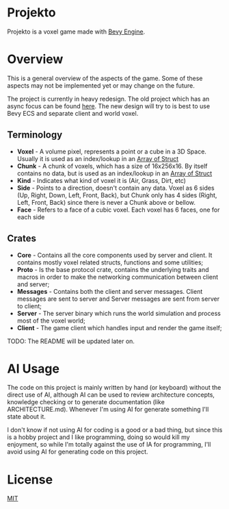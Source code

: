 # Projekto

Projekto is a voxel game made with [Bevy Engine](https://github.com/bevyengine/bevy).


# Overview

This is a general overview of the aspects of the game. Some of these aspects may not be implemented yet or may change on the future.

The project is currently in heavy redesign. The old project which has an async focus can be found [here](https://github.com/afonsolage/projekto/tree/async_io).
The new design will try to is best to use Bevy ECS and separate client and world voxel.

## Terminology ###
- **Voxel** - A volume pixel, represents a point or a cube in a 3D Space. Usually it is used as an index/lookup in an [Array of Struct](https://en.wikipedia.org/wiki/AoS_and_SoA#Array_of_structures)
- **Chunk** - A chunk of voxels, which has a size of 16x256x16. By itself contains no data, but is used as an index/lookup in an [Array of Struct](https://en.wikipedia.org/wiki/AoS_and_SoA#Array_of_structures)
- **Kind** - Indicates what kind of voxel it is (Air, Grass, Dirt, etc)
- **Side** - Points to a direction, doesn't contain any data. Voxel as 6 sides (Up, Right, Down, Left, Front, Back), but Chunk only has 4 sides (Right, Left, Front, Back) since there is never a Chunk above or bellow.
- **Face** - Refers to a face of a cubic voxel. Each voxel has 6 faces, one for each side

## Crates ##
- **Core** - Contains all the core components used by server and client. It contains mostly voxel related structs, functions and some utilities;
- **Proto** - Is the base protocol crate, contains the underlying traits and macros in order to make the networking communication between client and server;
- **Messages** - Contains both the client and server messages. Client messages are sent to server and Server messages are sent from server to client;
- **Server** - The server binary which runs the world simulation and process most of the voxel world;
- **Client** - The game client which handles input and render the game itself;

TODO: The README will be updated later on.

# AI Usage

The code on this project is mainly written by hand (or keyboard) without the direct use of AI, although AI can be used to review architecture concepts, 
knowledge checking or to generate documentation (like ARCHITECTURE.md). Whenever I'm using AI for generate something I'll state about it.

I don't know if not using AI for coding is a good or a bad thing, but since this is a hobby project and I like programming, doing so would kill my enjoyment,
so while I'm totally against the use of IA for programming, I'll avoid using AI for generating code on this project.

# License
[MIT](https://choosealicense.com/licenses/mit/)
